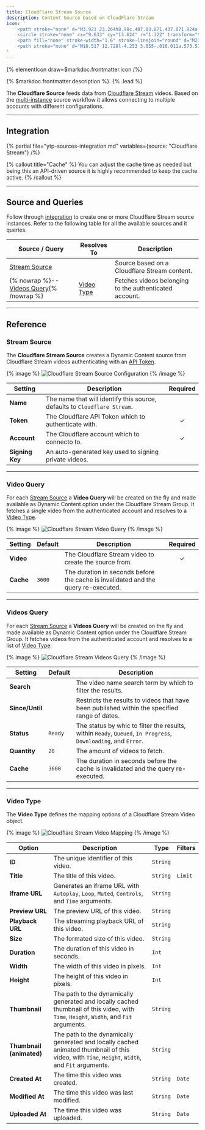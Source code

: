 ```yaml
---
title: CloudFlare Stream Source
description: Content Source based on CloudFlare Stream
icon: '
    <path stroke="none" d="M3.921 23.264h8.98c.487.03.871.437.871.924a.931.931 0 01-.872.925H3.921a.927.927 0 01-.923-.923c0-.507.416-.923.923-.923v-.003zm18.834 0h2.287c.487.03.872.437.872.924a.931.931 0 01-.872.925h-2.287a.927.927 0 01-.923-.923c0-.507.416-.923.923-.923v-.003z"/>
    <circle stroke="none" cx="9.633" cy="13.624" r="1.322" transform="translate(1.835 1.689) scale(1.65148)"/>
    <path fill="none" stroke-width="1.6" stroke-linejoin="round" d="M23.413 10.25c-.09-3.593-3.019-6.525-6.611-6.622a6.714 6.714 0 00-6.214 4.364 5.9 5.9 0 00-1.195-.165c-2.326.072-4.189 2.032-4.142 4.359 0 .334.08.585.08.835A2.96 2.96 0 003.1 15.963l-.002.077a2.943 2.943 0 002.87 2.93h17.445c1.673 0 3.585-2.177 3.585-4.356a4.25 4.25 0 00-3.585-4.363z"/>
    <path stroke="none" d="M18.517 12.728l-4.253 3.055-.016.011a.573.573 0 01-.801-.165.627.627 0 01-.103-.346V9.172v-.01c0-.322.265-.59.587-.593a.58.58 0 01.33.113l4.256 3.06a.61.61 0 010 .99v-.004z"/>
'
---
```


{% elementIcon draw=$markdoc.frontmatter.icon /%}

{% $markdoc.frontmatter.description %}. {% .lead %}

The **Cloudflare Source** feeds data from [Cloudflare Stream](https://www.cloudflare.com/products/cloudflare-stream/) videos. Based on the [multi-instance](manager#multi-instance) source workflow it allows connecting to multiple accounts with different configurations.

---

## Integration

{% partial file="ytp-sources-integration.md" variables={source: "Cloudflare Stream"} /%}

{% callout title="Cache" %}
You can adjust the cache time as needed but being this an API-driven source it is highly recommended to keep the cache active.
{% /callout %}

---

## Source and Queries

Follow through [integration](#integration) to create one or more Cloudflare Stream source instances. Refer to the following table for all the available sources and it queries.

| Source / Query | Resolves To | Description |
| -------------- | ----------- | ----------- |
| [Stream Source](#stream-source) | | Source based on a Cloudflare Stream content. |
| {% nowrap %}-- [Videos Query](#videos-query){% /nowrap %} | [Video Type](#video-type) | Fetches videos belonging to the authenticated account. |

---

## Reference

### Stream Source

The **Cloudflare Stream Source** creates a Dynamic Content source from Cloudflare Stream videos authenticating with an [API Token](../../auths-manager#cloudflare-api-token-driver).

{% image %}
![Cloudflare Stream Source Configuration](/assets/ytp/sources/cf-stream-config.webp)
{% /image %}

| Setting | Description | Required |
| ------- | ----------- | :------: |
| **Name** | The name that will identify this source, defaults to `Cloudflare Stream`. |
| **Token** | The Cloudflare API Token which to authenticate with. | &#x2713; |
| **Account** | The Cloudflare account which to connecto to. | &#x2713; |
| **Signing Key** | An auto-generated key used to signing private videos. | |

---

### Video Query

For each [Stream Source](#stream-source) a **Video Query** will be created on the fly and made available as Dynamic Content option under the Cloudflare Stream Group. It fetches a single video from the authenticated account and resolves to a [Video Type](#video-type).

{% image %}
![Cloudflare Stream Video Query](/assets/ytp/sources/cf-stream-query-video.webp)
{% /image %}

| Setting | Default | Description | Required |
| ------- | ------- | ----------- | :------: |
| **Video** | | The Cloudflare Stream video to create the source from. | &#x2713; |
| **Cache** | `3600` | The duration in seconds before the cache is invalidated and the query re-executed. |

---

### Videos Query

For each [Stream Source](#stream-source) a **Videos Query** will be created on the fly and made available as Dynamic Content option under the Cloudflare Stream Group. It fetches videos from the authenticated account and resolves to a list of [Video Type](#video-type).

{% image %}
![Cloudflare Stream Videos Query](/assets/ytp/sources/cf-stream-query-videos.webp)
{% /image %}

| Setting | Default | Description |
| ------- | ------- | ----------- |
| **Search** | | The video name search term by which to filter the results. |
| **Since/Until** | | Restricts the results to videos that have been published within the specified range of dates. |
| **Status** | `Ready` | The status by whic to filter the results, within `Ready`, `Queued`, `In Progress`, `Downloading`, and `Error`. |
| **Quantity** | `20` | The amount of videos to fetch. |
| **Cache** | `3600` | The duration in seconds before the cache is invalidated and the query re-executed. |

---

### Video Type

The **Video Type** defines the mapping options of a Cloudflare Stream Video object.

{% image %}
![Cloudflare Stream Video Mapping](/assets/ytp/sources/cf-stream-type-video.webp)
{% /image %}

| Option | Description | Type | Filters |
| ------ | ----------- | ---- | ------- |
| **ID** | The unique identifier of this video. | `String` |
| **Title** | The title of this video. | `String` | `Limit` |
| **Iframe URL** | Generates an iframe URL with `Autoplay`, `Loop`, `Muted`, `Controls`, and `Time` arguments. | `String` |
| **Preview URL** | The preview URL of this video. | `String` |
| **Playback URL** | The streaming playback URL of this video. | `String` |
| **Size** | The formated size of this video. | `String` |
| **Duration** | The duration of this video in seconds. | `Int` |
| **Width** | The width of this video in pixels. | `Int` |
| **Height** | The height of this video in pixels. | `Int` |
| **Thumbnail** | The path to the dynamically generated and locally cached thumbnail of this video, with `Time`, `Height`, `Width`, and `Fit` arguments. | `String` |
| **Thumbnail (animated)** | The path to the dynamically generated and locally cached animated thumbnail of this video, with `Time`, `Height`, `Width`, and `Fit` arguments. | `String` |
| **Created At** | The time this video was created. | `String` | `Date` |
| **Modified At** | The time this video was last modified. | `String` | `Date` |
| **Uploaded At** | The time this video was uploaded. | `String` | `Date` |

